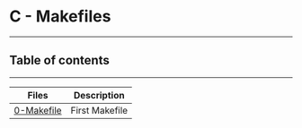 # C - Makefiles
---

## Table of contents
---
| Files | Description |
| :---: | :---:       |
|[0-Makefile](https://github.com/solomonade1/alx-low_level_programming/blob/master/0x1C-makefiles/0-Makefile)| First Makefile|


